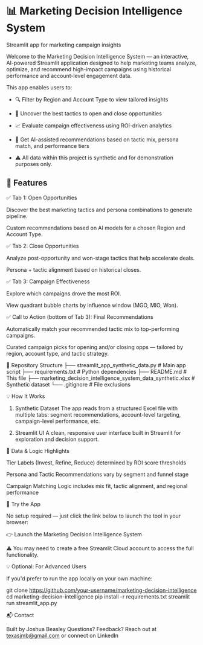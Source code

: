 # 📊 Marketing Decision Intelligence System
Streamlit app for marketing campaign insights



Welcome to the Marketing Decision Intelligence System — an interactive, AI-powered Streamlit application designed to help marketing teams analyze, optimize, and recommend high-impact campaigns using historical performance and account-level engagement data.

This app enables users to:

- 🔍 Filter by Region and Account Type to view tailored insights

- 🧠 Uncover the best tactics to open and close opportunities

- 📈 Evaluate campaign effectiveness using ROI-driven analytics

- 🤖 Get AI-assisted recommendations based on tactic mix, persona match, and performance tiers

- ⚠️ All data within this project is synthetic and for demonstration purposes only.

  

## 🚀 Features
✅ Tab 1: Open Opportunities

Discover the best marketing tactics and persona combinations to generate pipeline.

Custom recommendations based on AI models for a chosen Region and Account Type.

✅ Tab 2: Close Opportunities

Analyze post-opportunity and won-stage tactics that help accelerate deals.

Persona + tactic alignment based on historical closes.

✅ Tab 3: Campaign Effectiveness

Explore which campaigns drove the most ROI.

View quadrant bubble charts by influence window (MGO, MIO, Won).

✅ Call to Action (bottom of Tab 3): Final Recommendations

Automatically match your recommended tactic mix to top-performing campaigns.

Curated campaign picks for opening and/or closing opps — tailored by region, account type, and tactic strategy.

📁 Repository Structure
├── streamlit_app_synthetic_data.py              # Main app script
├── requirements.txt              # Python dependencies
├── README.md                     # This file
├── marketing_decision_intelligence_system_data_synthetic.xlsx  # Synthetic dataset
└── .gitignore                    # File exclusions


💡 How It Works

1. Synthetic Dataset
The app reads from a structured Excel file with multiple tabs: segment recommendations, account-level targeting, campaign-level performance, etc.

2. Streamlit UI
A clean, responsive user interface built in Streamlit
 for exploration and decision support.


🧠 Data & Logic Highlights

Tier Labels (Invest, Refine, Reduce) determined by ROI score thresholds

Persona and Tactic Recommendations vary by segment and funnel stage

Campaign Matching Logic includes mix fit, tactic alignment, and regional performance


🚀 Try the App

No setup required — just click the link below to launch the tool in your browser:

👉 Launch the Marketing Decision Intelligence System

⚠️ You may need to create a free Streamlit Cloud account to access the full functionality.

💡 Optional: For Advanced Users

If you'd prefer to run the app locally on your own machine:

git clone https://github.com/your-username/marketing-decision-intelligence
cd marketing-decision-intelligence
pip install -r requirements.txt
streamlit run streamlit_app.py


📬 Contact

Built by Joshua Beasley
Questions? Feedback? Reach out at texasjmb@gmail.com
 or connect on LinkedIn
